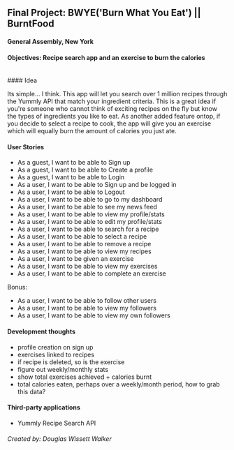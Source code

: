 ## Final Project: BWYE('Burn What You Eat') || BurntFood

#### General Assembly, New York

#### Objectives: Recipe search app and an exercise to burn the calories

<br>
#### Idea

Its simple... I think. This app will let you search over 1 million recipes through the Yummly API that match your ingredient criteria. This is a great idea if you're someone who cannot think of exciting recipes on the fly but know the types of ingredients you like to eat. As another added feature ontop, if you decide to select a recipe to cook, the app will give you an exercise which will equally burn the amount of calories you just ate. 


#### User Stories

- As a guest, I want to be able to Sign up
- As a guest, I want to be able to Create a profile
- As a guest, I want to be able to Login
- As a user, I want to be able to Sign up and be logged in
- As a user, I want to be able to Logout
- As a user, I want to be able to go to my dashboard
- As a user, I want to be able to see my news feed
- As a user, I want to be able to view my profile/stats
- As a user, I want to be able to edit my profile/stats
- As a user, I want to be able to search for a recipe
- As a user, I want to be able to select a recipe
- As a user, I want to be able to remove a recipe
- As a user, I want to be able to view my recipes
- As a user, I want to be given an exercise
- As a user, I want to be able to view my exercises
- As a user, I want to be able to complete an exercise

Bonus:

- As a user, I want to be able to follow other users
- As a user, I want to be able to view my followers
- As a user, I want to be able to view my own followers



#### Development thoughts

- profile creation on sign up
- exercises linked to recipes
- if recipe is deleted, so is the exercise
- figure out weekly/monthly stats
- show total exercises achieved + calories burnt
- total calories eaten, perhaps over a weekly/month period, how to grab this data?


#### Third-party applications

- Yummly Recipe Search API







###### Created by: Douglas Wissett Walker